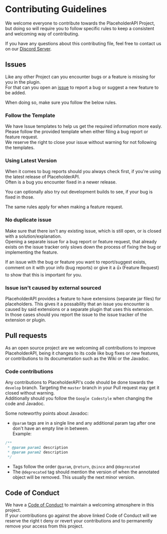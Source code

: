[issue]: https://github.com/PlaceholderAPI/PlaceholderAPI/issues/new
[discord]: https://helpch.at/discord
[Code of Conduct]: https://github.com/PlaceholderAPI/PlaceholderAPI/blob/master/CODE_OF_CONDUCT.md

# Contributing Guidelines
We welcome everyone to contribute towards the PlaceholderAPI Project, but doing so will require you to follow specific rules to keep a consistent and welcoming way of contributing.

If you have any questions about this contributing file, feel free to contact us on our [Discord Server][discord].

## Issues
Like any other Project can you encounter bugs or a feature is missing for you in the plugin.  
For that can you open an [issue] to report a bug or suggest a new feature to be added.

When doing so, make sure you follow the below rules.

### Follow the Template
We have Issue templates to help us get the required information more easly. Please follow the provided template when either filing a bug report or feature request.  
We reserve the right to close your issue without warning for not following the templates.

### Using Latest Version
When it comes to bug reports should you always check first, if you're using the latest release of PlaceholderAPI.  
Often is a bug you encounter fixed in a newer release.

You can optionally also try out development builds to see, if your bug is fixed in those.

The same rules apply for when making a feature request.

### No duplicate issue
Make sure that there isn't any existing issue, which is still open, or is closed with a solution/explanation.  
Opening a separate issue for a bug report or feature request, that already exists on the issue tracker only slows down the process of fixing the bug or implementing the feature.

If an issue with the bug or feature you want to report/suggest exists, comment on it with your info (bug reports) or give it a :thumbsup: (Feature Request) to show that this is important for you.

### Issue isn't caused by external sourced
PlaceholderAPI provides a feature to have extensions (separate jar files) for placeholders. This gives it a possability that an issue you encounter is caused by said extensions or a separate plugin that uses this extension.  
In those cases should you report the issue to the issue tracker of the extension or plugin.

## Pull requests
As an open source project are we welcoming all contributions to improve PlaceholderAPI, being it changes to its code like bug fixes or new features, or contributions to its documentation such as the Wiki or the Javadoc.

### Code contributions
Any contributions to PlaceholderAPI's code should be done towards the `develop` branch. Targeting the `master` branch in your Pull request may get it closed without warning.  
Additionally should you follow the `Google Codestyle` when changing the code and Javadoc.

Some noteworthy points about Javadoc:

- `@param` tags are in a single line and any additional param tag after one don't have an empty line in between.  
Example:  
```java
/**
 * @param param1 description
 * @param param2 description
 */
```
- Tags follow the order `@param`, `@return`, `@since` and `@deprecated`
- The `@deprecated` tag should mention the version of when the annotated object will be removed. This usually the next minor version.

## Code of Conduct
We have a [Code of Conduct] to maintain a welcoming atmosphere in this project.  
If your contributions go against the above linked Code of Conduct will we reserve the right t deny or revert your contributions and to permanently remove your access from this project.
